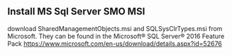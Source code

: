 ## Install MS Sql Server SMO MSI

download SharedManagementObjects.msi and SQLSysClrTypes.msi from Microsoft.
They can be found in the Microsoft® SQL Server® 2016 Feature Pack
https://www.microsoft.com/en-us/download/details.aspx?id=52676
